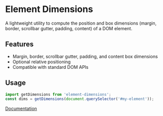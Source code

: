 # Element Dimensions

A lightweight utility to compute the position and box dimensions (margin, border, scrollbar gutter, padding, content) of a DOM element.

## Features
- Margin, border, scrollbar gutter, padding, and content box dimensions
- Optional relative positioning
- Compatible with standard DOM APIs

## Usage
```js
import getDimensions from 'element-dimensions';
const dims = getDimensions(document.querySelector('#my-element'));
```

[Documentation](https://wizard04wsu.github.io/element-dimensions/module-Element%2520Dimensions.html)
